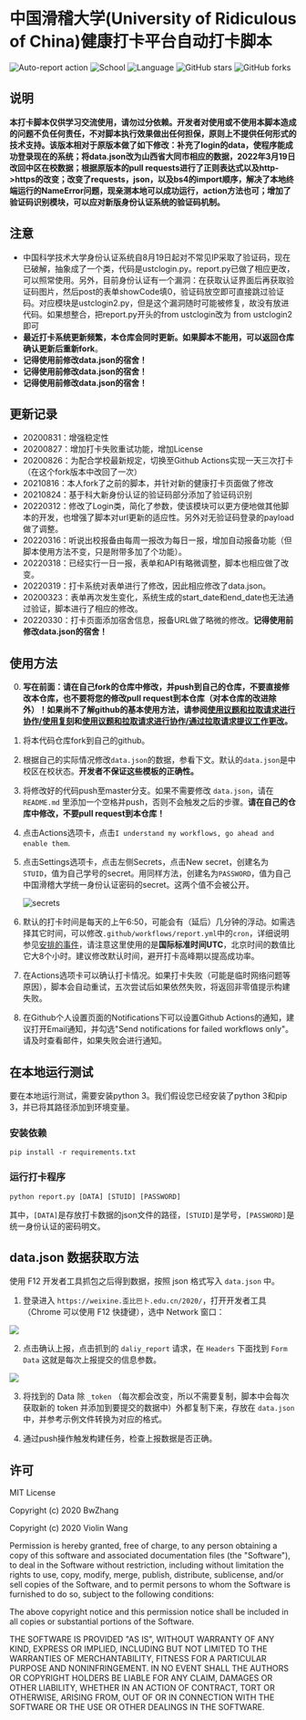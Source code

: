 # 中国滑稽大学(University of Ridiculous of China)健康打卡平台自动打卡脚本

![Auto-report action](https://github.com/Kobe972/USTC-ncov-AutoReport/workflows/Auto-report%20action/badge.svg?branch=master)
![School](https://img.shields.io/badge/School-URC-blue.svg)
![Language](https://img.shields.io/badge/language-Python3-yellow.svg)
![GitHub stars](https://img.shields.io/github/stars/Kobe972/USTC-ncov-AutoReport)
![GitHub forks](https://img.shields.io/github/forks/Kobe972/USTC-ncov-AutoReport)

## 说明

**本打卡脚本仅供学习交流使用，请勿过分依赖。开发者对使用或不使用本脚本造成的问题不负任何责任，不对脚本执行效果做出任何担保，原则上不提供任何形式的技术支持。该版本相对于原版本做了如下修改：补充了login的data，使程序能成功登录现在的系统；将data.json改为山西省大同市相应的数据，2022年3月19日改回中区在校数据；根据原版本的pull requests进行了正则表达式以及http->https的改变；改变了requests，json，以及bs4的import顺序，解决了本地终端运行的NameError问题，现亲测本地可以成功运行，action方法也可；增加了验证码识别模块，可以应对新版身份认证系统的验证码机制。**

## 注意
* 中国科学技术大学身份认证系统自8月19日起对不常见IP采取了验证码，现在已破解，抽象成了一个类，代码是ustclogin.py。report.py已做了相应更改，可以照常使用。另外，目前身份认证有一个漏洞：在获取认证界面后再获取验证码图片，然后post的表单showCode填0，验证码放空即可直接跳过验证码。对应模块是ustclogin2.py，但是这个漏洞随时可能被修复，故没有放进代码。如果想整合，把report.py开头的from ustclogin改为 from ustclogin2即可
* **最近打卡系统更新频繁，本仓库会同时更新。如果脚本不能用，可以返回仓库确认更新后重新fork**。
* **记得使用前修改data.json的宿舍！**
* **记得使用前修改data.json的宿舍！**
* **记得使用前修改data.json的宿舍！**

## 更新记录

- 20200831：增强稳定性
- 20200827：增加打卡失败重试功能，增加License
- 20200826：为配合学校最新规定，切换至Github Actions实现一天三次打卡（在这个fork版本中改回了一次）
- 20210816：本人fork了之前的脚本，并针对新的健康打卡页面做了修改
- 20210824：基于科大新身份认证的验证码部分添加了验证码识别
- 20220312：修改了Login类，简化了参数，使该模块可以更方便地做其他脚本的开发，也增强了脚本对url更新的适应性。另外对无验证码登录的payload做了调整。
- 20220316：听说出校报备由每周一报改为每日一报，增加自动报备功能（但脚本使用方法不变，只是附带多加了个功能）。
- 20220318：已经实行一日一报，表单和API有略微调整，脚本也相应做了改变。
- 20220319：打卡系统对表单进行了修改，因此相应修改了data.json。
- 20200323：表单再次发生变化，系统生成的start_date和end_date也无法通过验证，脚本进行了相应的修改。
- 20220330：打卡页面添加宿舍信息，报备URL做了略微的修改。**记得使用前修改data.json的宿舍！**

## 使用方法

0. **写在前面：请在自己fork的仓库中修改，并push到自己的仓库，不要直接修改本仓库，也不要将您的修改pull request到本仓库（对本仓库的改进除外）！如果尚不了解github的基本使用方法，请参阅[使用议题和拉取请求进行协作/使用复刻](https://docs.github.com/cn/github/collaborating-with-issues-and-pull-requests/working-with-forks)和[使用议题和拉取请求进行协作/通过拉取请求提议工作更改](https://docs.github.com/cn/github/collaborating-with-issues-and-pull-requests/proposing-changes-to-your-work-with-pull-requests)。**

1. 将本代码仓库fork到自己的github。

2. 根据自己的实际情况修改`data.json`的数据，参看下文。默认的`data.json`是中校区在校状态。**开发者不保证这些模板的正确性。**

3. 将修改好的代码push至master分支。如果不需要修改 `data.json`，请在 `README.md` 里添加一个空格并push，否则不会触发之后的步骤。**请在自己的仓库中修改，不要pull request到本仓库！**

4. 点击Actions选项卡，点击`I understand my workflows, go ahead and enable them`.

5. 点击Settings选项卡，点击左侧Secrets，点击New secret，创建名为`STUID`，值为自己学号的secret。用同样方法，创建名为`PASSWORD`，值为自己中国滑稽大学统一身份认证密码的secret。这两个值不会被公开。

   ![secrets](imgs/image-20200826215037042.png)

6. 默认的打卡时间是每天的上午6:50，可能会有（延后）几分钟的浮动。如需选择其它时间，可以修改`.github/workflows/report.yml`中的`cron`，详细说明参见[安排的事件](https://docs.github.com/cn/actions/reference/events-that-trigger-workflows#scheduled-events)，请注意这里使用的是**国际标准时间UTC**，北京时间的数值比它大8个小时。建议修改默认时间，避开打卡高峰期以提高成功率。

7. 在Actions选项卡可以确认打卡情况。如果打卡失败（可能是临时网络问题等原因），脚本会自动重试，五次尝试后如果依然失败，将返回非零值提示构建失败。

8. 在Github个人设置页面的Notifications下可以设置Github Actions的通知，建议打开Email通知，并勾选"Send notifications for failed workflows only"。请及时查看邮件，如果失败会进行通知。

## 在本地运行测试

要在本地运行测试，需要安装python 3。我们假设您已经安装了python 3和pip 3，并已将其路径添加到环境变量。

### 安装依赖

```shell
pip install -r requirements.txt
```

### 运行打卡程序

```shell
python report.py [DATA] [STUID] [PASSWORD]
```
其中，`[DATA]`是存放打卡数据的json文件的路径，`[STUID]`是学号，`[PASSWORD]`是统一身份认证的密码明文。

## data.json 数据获取方法

使用 F12 开发者工具抓包之后得到数据，按照 json 格式写入 `data.json` 中。

1. 登录进入 `https://weixine.歪比巴卜.edu.cn/2020/`，打开开发者工具（Chrome 可以使用 F12 快捷键），选中 Network 窗口：

![](./imgs/1.png)

2. 点击确认上报，点击抓到的 `daliy_report` 请求，在 `Headers` 下面找到 `Form Data` 这就是每次上报提交的信息参数。

![](./imgs/2.png)

3. 将找到的 Data 除 `_token` （每次都会改变，所以不需要复制，脚本中会每次获取新的 token 并添加到要提交的数据中）外都复制下来，存放在 `data.json` 中，并参考示例文件转换为对应的格式。

4. 通过push操作触发构建任务，检查上报数据是否正确。

## 许可

MIT License

Copyright (c) 2020 BwZhang

Copyright (c) 2020 Violin Wang

Permission is hereby granted, free of charge, to any person obtaining a copy
of this software and associated documentation files (the "Software"), to deal
in the Software without restriction, including without limitation the rights
to use, copy, modify, merge, publish, distribute, sublicense, and/or sell
copies of the Software, and to permit persons to whom the Software is
furnished to do so, subject to the following conditions:

The above copyright notice and this permission notice shall be included in all
copies or substantial portions of the Software.

THE SOFTWARE IS PROVIDED "AS IS", WITHOUT WARRANTY OF ANY KIND, EXPRESS OR
IMPLIED, INCLUDING BUT NOT LIMITED TO THE WARRANTIES OF MERCHANTABILITY,
FITNESS FOR A PARTICULAR PURPOSE AND NONINFRINGEMENT. IN NO EVENT SHALL THE
AUTHORS OR COPYRIGHT HOLDERS BE LIABLE FOR ANY CLAIM, DAMAGES OR OTHER
LIABILITY, WHETHER IN AN ACTION OF CONTRACT, TORT OR OTHERWISE, ARISING FROM,
OUT OF OR IN CONNECTION WITH THE SOFTWARE OR THE USE OR OTHER DEALINGS IN THE
SOFTWARE.

